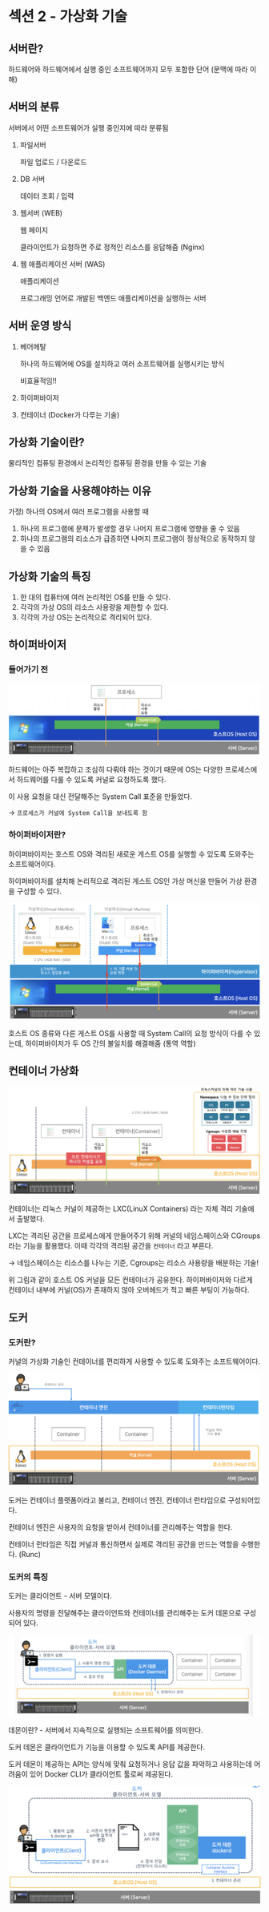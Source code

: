 # 섹션 2 - 가상화 기술

## 서버란?

하드웨어와 하드웨어에서 실행 중인 소프트웨어까지 모두 포함한 단어 (문맥에 따라 이해)

## 서버의 분류

서버에서 어떤 소프트웨어가 실행 중인지에 따라 분류됨

1. 파일서버
    
    파일 업로드 / 다운로드
    
2. DB 서버
    
    데이터 조회 / 입력
    
3. 웹서버 (WEB)
    
    웹 페이지
    
    클라이언트가 요청하면 주로 정적인 리소스를 응답해줌 (Nginx)
    
4. 웹 애플리케이션 서버 (WAS)
    
    애플리케이션
    
    프로그래밍 언어로 개발된 백엔드 애플리케이션을 실행하는 서버
    

## 서버 운영 방식

1. 베어메탈
    
    하나의 하드웨어에 OS를 설치하고 여러 소프트웨어를 실행시키는 방식
    
    비효율적임!!
    
2. 하이퍼바이저
3. 컨테이너 (Docker가 다루는 기술)

## 가상화 기술이란?

물리적인 컴퓨팅 환경에서 논리적인 컴퓨팅 환경을 만들 수 있는 기술

## 가상화 기술을 사용해야하는 이유

가정) 하나의 OS에서 여러 프로그램을 사용할 때

1. 하나의 프로그램에 문제가 발생할 경우 나머지 프로그램에 영향을 줄 수 있음
2. 하나의 프로그램의 리소스가 급증하면 나머지 프로그램이 정상적으로 동작하지 않을 수 있음

## 가상화 기술의 특징

1. 한 대의 컴퓨터에 여러 논리적인 OS를 만들 수 있다.
2. 각각의 가상 OS의 리소스 사용량을 제한할 수 있다.
3. 각각의 가상 OS는 논리적으로 격리되어 있다.

## 하이퍼바이저

### 들어가기 전

![image.png](./section2-images/image.png)

하드웨어는 아주 복잡하고 조심히 다뤄야 하는 것이기 때문에 OS는 다양한 프로세스에서 하드웨어를 다룰 수 있도록 커널로 요청하도록 했다.

이 사용 요청을 대신 전달해주는 System Call 표준을 만들었다.

→ `프로세스가 커널에 System Call을 보내도록 함`

### 하이퍼바이저란?

하이퍼바이저는 호스트 OS와 격리된 새로운 게스트 OS를 실행할 수 있도록 도와주는 소프트웨어이다.

하이퍼바이저를 설치해 논리적으로 격리된 게스트 OS인 가상 머신을 만들어 가상 환경을 구성할 수 있다.

![image.png](./section2-images/image%201.png)

호스트 OS 종류와 다른 게스트 OS를 사용할 때 System Call의 요청 방식이 다를 수 있는데, 하이퍼바이저가 두 OS 간의 불일치를 해결해줌 (통역 역할)

## 컨테이너 가상화

![image.png](./section2-images/image%202.png)

컨테이너는 리눅스 커널이 제공하는 LXC(LinuX Containers) 라는 자체 격리 기술에서 출발했다.

LXC는 격리된 공간을 프로세스에게 만들어주기 위해 커널의 네임스페이스와 CGroups 라는 기능을 활용했다. 이때 각각의 격리된 공간을 `컨테이너` 라고 부른다.

→ 네임스페이스는 리소스를 나누는 기준, Cgroups는 리소스 사용량을 배분하는 기술!

위 그림과 같이 호스트 OS 커널을 모든 컨테이너가 공유한다. 하이퍼바이저와 다르게 컨테이너 내부에 커널(OS)가 존재하지 않아 오버헤드가 적고 빠른 부팅이 가능하다.

## 도커

### 도커란?

커널의 가상화 기술인 컨테이너를 편리하게 사용할 수 있도록 도와주는 소프트웨어이다.

![image.png](./section2-images/image%203.png)

도커는 컨테이너 플랫폼이라고 불리고, 컨테이너 엔진, 컨테이너 런타임으로 구성되어있다.

컨테이너 엔진은 사용자의 요청을 받아서 컨테이너를 관리해주는 역할을 한다.

컨테이너 런타임은 직접 커널과 통신하면서 실제로 격리된 공간을 만드는 역할을 수행한다. (Runc)

### 도커의 특징

도커는 클라이언트 - 서버 모델이다.

사용자의 명령을 전달해주는 클라이언트와 컨테이너를 관리해주는 도커 데몬으로 구성되어 있다.

![image.png](./section2-images/image%204.png)

데몬이란? - 서버에서 지속적으로 실행되는 소프트웨어를 의미한다.

도커 데몬은 클라이언트가 기능을 이용할 수 있도록 API를 제공한다.

도커 데몬이 제공하는 API는 양식에 맞춰 요청하거나 응답 값을 파악하고 사용하는데 어려움이 있어 Docker CLI가 클라이언트 툴로써 제공된다.

![image.png](./section2-images/image%205.png)